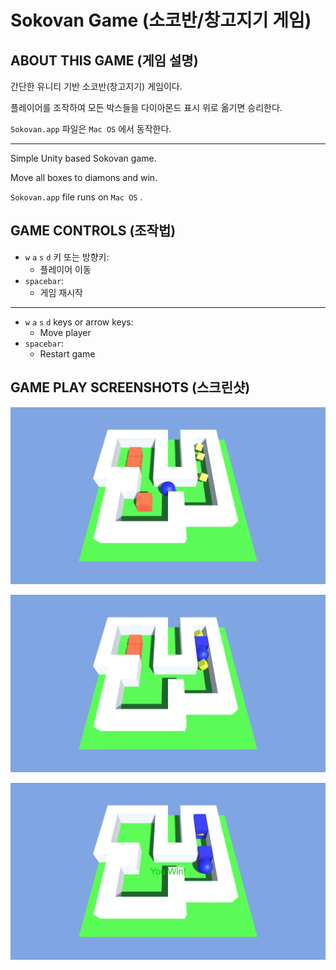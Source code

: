 # Sokovan Game (소코반/창고지기 게임)
## ABOUT THIS GAME (게임 설명)

간단한 유니티 기반 소코반(창고지기) 게임이다.

플레이어를 조작하여 모든 박스들을 다이아몬드 표시 위로 옮기면 승리한다.

`Sokovan.app` 파일은 `Mac OS` 에서 동작한다.

---

Simple Unity based Sokovan game.

Move all boxes to diamons and win.

`Sokovan.app` file runs on `Mac OS` .

## GAME CONTROLS (조작법)

- `w` `a` `s` `d` 키 또는 방향키:
  - 플레이어 이동
- `spacebar`:
  - 게임 재시작

---

- `w` `a` `s` `d` keys or arrow keys:
  - Move player
- `spacebar`:
  - Restart game

## GAME PLAY SCREENSHOTS (스크린샷)

![1](ScreenShots/1.png)

![2](ScreenShots/2.png)

![2](ScreenShots/3.png)
